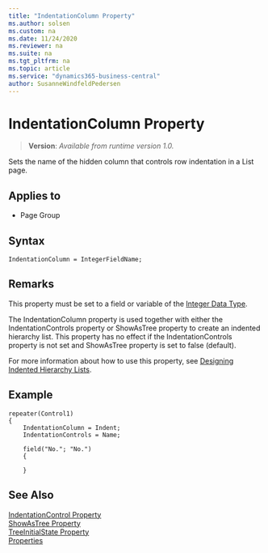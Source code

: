 ```yaml
---
title: "IndentationColumn Property"
ms.author: solsen
ms.custom: na
ms.date: 11/24/2020
ms.reviewer: na
ms.suite: na
ms.tgt_pltfrm: na
ms.topic: article
ms.service: "dynamics365-business-central"
author: SusanneWindfeldPedersen
---
```

[//]: # (START>DO_NOT_EDIT)
[//]: # (IMPORTANT:Do not edit any of the content between here and the END>DO_NOT_EDIT.)
[//]: # (Any modifications should be made in the .xml files in the ModernDev repo.)
# IndentationColumn Property
> **Version**: _Available from runtime version 1.0._

Sets the name of the hidden column that controls row indentation in a List page.

## Applies to
-   Page Group


[//]: # (IMPORTANT: END>DO_NOT_EDIT)

## Syntax

```AL
IndentationColumn = IntegerFieldName;
```
  
## Remarks

This property must be set to a field or variable of the [Integer Data Type](../datatypes/devenv-integer-data-type.md).

The IndentationColumn property is used together with either the IndentationControls property or ShowAsTree property to create an indented hierarchy list. This property has no effect if the IndentationControls property is not set and ShowAsTree property is set to false (default).

For more information about how to use this property, see [Designing Indented Hierarchy Lists](../devenv-indented-hierarchy-lists.md).


## Example

```AL
repeater(Control1)
{
    IndentationColumn = Indent;
    IndentationControls = Name;
    
    field("No."; "No.")
    {
       
    }

```

## See Also

[IndentationControl Property](devenv-indentationcontrols-property.md)  
[ShowAsTree Property](devenv-showastree-property.md)  
[TreeInitialState Property](devenv-treeinitialstate-property.md)  
[Properties](devenv-properties.md)  
